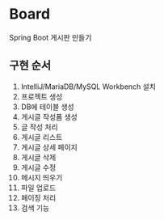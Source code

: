 # Board
Spring Boot 게시판 만들기

## 구현 순서
1. IntelliJ/MariaDB/MySQL Workbench 설치
2. 프로젝트 생성
3. DB에 테이블 생성
4. 게시글 작성폼 생성
5. 글 작성 처리
6. 게시글 리스트
7. 게시글 상세 페이지
8. 게시글 삭제
9. 게시글 수정
10. 메시지 띄우기
11. 파일 업로드
12. 페이징 처리
13. 검색 기능
